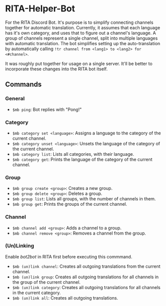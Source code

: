 # RITA-Helper-Bot
For the RITA Discord Bot. It's purpose is to simplify connecting channels together for automatic translation. Currently, it assumes that each language has it's own category, and uses that to figure out a channel's language. A group of channels represent a single channel, split into multiple languages with automatic translation. The bot simplifies setting up the auto-translation by automatically calling `!tr channel from <lang1> to <lang2> for <#channel>`.

It was roughly put together for usage on a single server. It'll be better to incorporate these changes into the RITA bot itself.

## Commands

### General
- `$mb ping`: Bot replies with "Pong!"

### Category
- `$mb category set <language>`: Assigns a language to the category of the current channel.
- `$mb category unset <language>`: Unsets the language of the category of the current channel.
- `$mb category list`: Lists all categories, with their language.
- `$mb category get`: Prints the language of the category of the current channel.

### Group
- `$mb group create <group>`: Creates a new group.
- `$mb group delete <group>`: Deletes a group.
- `$mb group list`: Lists all groups, with the number of channels in them.
- `$mb group get`: Prints the groups of the current channel.

### Channel
- `$mb channel add <group>`: Adds a channel to a group.
- `$mb channel remove <group>`: Removes a channel from the group.

### (Un)Linking
Enable *bot2bot* in RITA first before executing this commmand.
- `$mb (un)link channel`: Creates all outgoing translations from the current channel.
- `$mb (un)link group`: Creates all outgoing translations for all channels in the group of the current channel.
- `$mb (un)link category`: Creates all outgoing translations for all channels in the current category.
- `$mb (un)link all`: Creates all outgoing translations.

